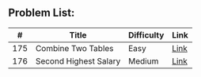 ## Problem List:

| #   | Title                   | Difficulty | Link                                      |
|-----|-------------------------|------------|-------------------------------------------|
| 175 | Combine Two Tables      | Easy       | [Link](https://leetcode.com/problems/combine-two-tables/) |
| 176 | Second Highest Salary   | Medium     | [Link](https://leetcode.com/problems/second-highest-salary/) |
